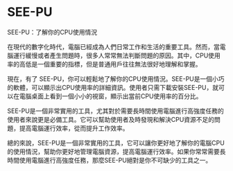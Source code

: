 # SEE-PU
SEE-PU：了解你的CPU使用情況

在現代的數字化時代，電腦已經成為人們日常工作和生活的重要工具。然而，當電腦運行緩慢或者產生問題時，很多人常常無法判斷問題的原因。其中，CPU使用率的高低是一個重要的指標，但是普通用戶往往無法很好地理解和掌握。

現在，有了 SEE-PU，你可以輕鬆地了解你的CPU使用情況。SEE-PU是一個小巧的軟體，可以顯示出CPU使用率的詳細資訊。使用者只需下載安裝SEE-PU，就可以在電腦桌面上看到一個小小的視窗，顯示出當前CPU使用率的百分比。

SEE-PU是一個非常實用的工具，尤其對於需要長時間使用電腦進行高強度任務的使用者來說更是必備工具。它可以幫助使用者及時發現和解決CPU資源不足的問題，提高電腦運行效率，從而提升工作效率。

總的來說，SEE-PU是一個非常實用的工具，它可以讓你更好地了解你的電腦CPU的使用情況，幫助你更好地管理電腦資源，提高電腦運行效率。如果你常常需要長時間使用電腦進行高強度任務，那麼SEE-PU絕對是你不可缺少的工具之一。
